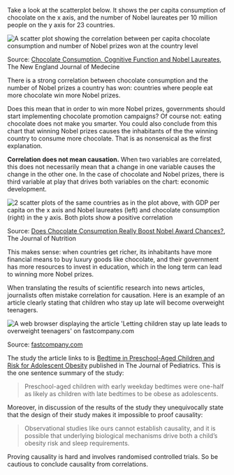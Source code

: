 Take a look at the scatterplot below. It shows the per capita consumption of chocolate on the x axis, and the number of Nobel laureates per 10 million people on the y axis for 23 countries.

![A scatter plot showing the correlation between per capita chocolate consumption and number of Nobel prizes won at the country level](More%20pitfalls%20in%20statistics%20980beb010f984cd49c83ec8dab6dae6e/chocolate_countries_large.jpg)

Source: [Chocolate Consumption, Cognitive Function and Nobel Laureates](https://www.biostat.jhsph.edu/courses/bio621/misc/Chocolate%20consumption%20cognitive%20function%20and%20nobel%20laurates%20(NEJM).pdf), The New England Journal of Medecine

There is a strong correlation between chocolate consumption and the number of Nobel prizes a country has won: countries where people eat more chocolate win more Nobel prizes.

Does this mean that in order to win more Nobel prizes, governments should start implementing chocolate promotion campaigns? Of course not: eating chocolate does not make you smarter. You could also conclude from this chart that winning Nobel prizes causes the inhabitants of the the winning country to consume more chocolate. That is as nonsensical as the first explanation.

**Correlation does not mean causation.** When two variables are correlated, this does not necessarily mean that a change in one variable causes the change in the other one. In the case of chocolate and Nobel prizes, there is third variable at play that drives both variables on the chart: economic development.

![2 scatter plots of the same countries as in the plot above, with GDP per capita on the x axis and Nobel laureates (left) and chocolate consumption (right) in the y axis. Both plots show a positive correlation](More%20pitfalls%20in%20statistics%20980beb010f984cd49c83ec8dab6dae6e/chocolate-nobels-gdp.png)

Source: [Does Chocolate Consumption Really Boost Nobel Award Chances?](https://academic.oup.com/jn/article/143/6/931/4571741), The Journal of Nutrition

This makes sense: when countries get richer, its inhabitants have more financial means to buy luxury goods like chocolate, and their government has more resources to invest in education, which in the long term can lead to winning more Nobel prizes.

When translating the results of scientific research into news articles, journalists often mistake correlation for causation. Here is an example of an article clearly stating that children who stay up late will become overweight teenagers.

![A web browser displaying the article 'Letting children stay up late leads to overweight teenagers' on fastcompany.com](More%20pitfalls%20in%20statistics%20980beb010f984cd49c83ec8dab6dae6e/fastcompany-obesity.png)

Source: [fastcompany.com](https://www.fastcompany.com/3062297/letting-children-stay-up-late-leads-to-overweight-teenagers)

The study the article links to is [Bedtime in Preschool-Aged Children and Risk for Adolescent Obesity](https://www.jpeds.com/action/showPdf?pii=S0022-3476%2816%2930361-4) published in The Journal of Pediatrics. This is the one sentence summary of the study:

> Preschool-aged children with early weekday bedtimes were one-half as likely as children with late bedtimes to be obese as adolescents.
> 

Moreover, in discussion of the results of the study they unequivocally state that the design of their study makes it impossible to proof causality:

> Observational studies like ours cannot establish causality, and it is possible that underlying biological mechanisms drive both a child’s obesity risk and sleep requirements.
> 

Proving causality is hard and involves randomised controlled trials. So be cautious to conclude causality from correlations.